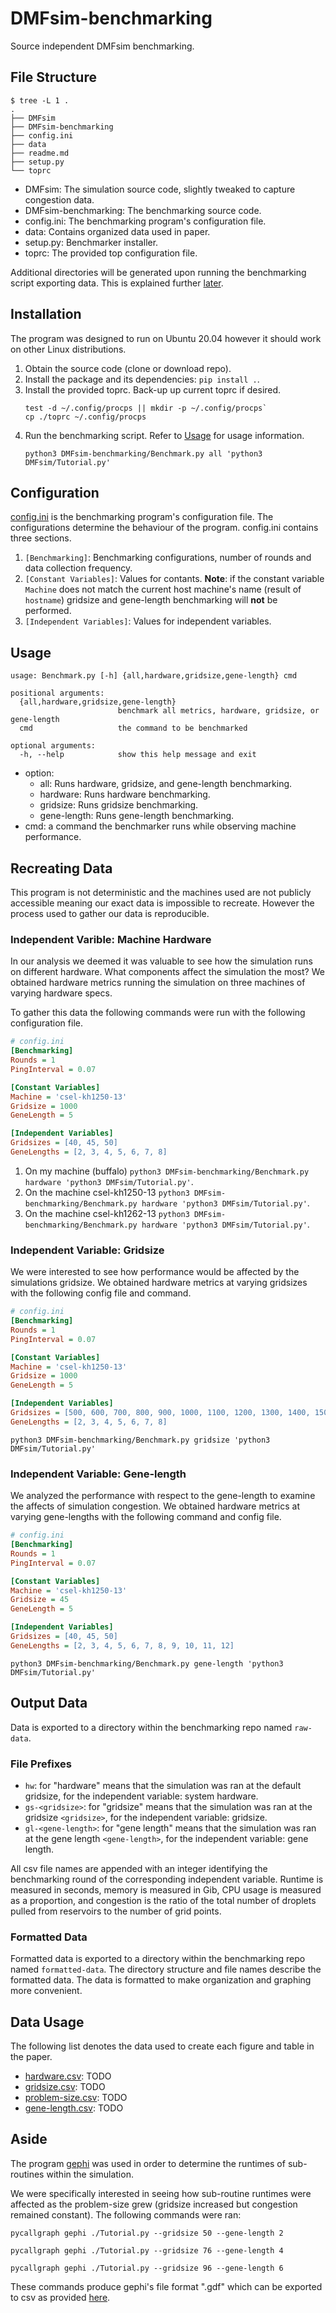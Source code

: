 # DMFsim-benchmarking

Source independent DMFsim benchmarking.

## File Structure

```
$ tree -L 1 .
.
├── DMFsim
├── DMFsim-benchmarking
├── config.ini
├── data
├── readme.md
├── setup.py
└── toprc
```

-   DMFsim: The simulation source code, slightly tweaked to capture congestion data.
-   DMFsim-benchmarking: The benchmarking source code.
-   config.ini: The benchmarking program's configuration file.
-   data: Contains organized data used in paper.
-   setup.py: Benchmarker installer.
-   toprc: The provided top configuration file.

Additional directories will be generated upon running the benchmarking script exporting data. This is explained further [later](readme.md#output-data).

## Installation

The program was designed to run on Ubuntu 20.04 however it should work on other Linux distributions.

1.  Obtain the source code (clone or download repo).
2.  Install the package and its dependencies: `pip install .`.
3.  Install the provided toprc. Back-up up current toprc if desired.
    ```
    test -d ~/.config/procps || mkdir -p ~/.config/procps`
    cp ./toprc ~/.config/procps
    ```
4.  Run the benchmarking script. Refer to [Usage](readme.md#usage) for usage information.
    ```
    python3 DMFsim-benchmarking/Benchmark.py all 'python3 DMFsim/Tutorial.py'
    ```

## Configuration

[config.ini](config.ini) is the benchmarking program's configuration file. The configurations determine the behaviour of the program. config.ini contains three sections.

1.  `[Benchmarking]`: Benchmarking configurations, number of rounds and data collection frequency.
2.  `[Constant Variables]`: Values for contants. **Note**: if the constant variable `Machine` does not match the current host machine's name (result of `hostname`) gridsize and gene-length benchmarking will **not** be performed.
3.  `[Independent Variables]`: Values for independent variables.

## Usage

```
usage: Benchmark.py [-h] {all,hardware,gridsize,gene-length} cmd

positional arguments:
  {all,hardware,gridsize,gene-length}
                        benchmark all metrics, hardware, gridsize, or gene-length
  cmd                   the command to be benchmarked

optional arguments:
  -h, --help            show this help message and exit
```

-   option:
    -   all: Runs hardware, gridsize, and gene-length benchmarking.
    -   hardware: Runs hardware benchmarking.
    -   gridsize: Runs gridsize benchmarking.
    -   gene-length: Runs gene-length benchmarking.
-   cmd: a command the benchmarker runs while observing machine performance.

## Recreating Data

This program is not deterministic and the machines used are not publicly accessible meaning our exact data is impossible to recreate. However the process used to gather our data is reproducible.

### Independent Varible: Machine Hardware

In our analysis we deemed it was valuable to see how the simulation runs on different hardware. What components affect the simulation the most? We obtained hardware metrics running the simulation on three machines of varying hardware specs.

To gather this data the following commands were run with the following configuration file.

```ini
# config.ini
[Benchmarking]
Rounds = 1
PingInterval = 0.07

[Constant Variables]
Machine = 'csel-kh1250-13'
Gridsize = 1000
GeneLength = 5

[Independent Variables]
Gridsizes = [40, 45, 50]
GeneLengths = [2, 3, 4, 5, 6, 7, 8]
```

1.  On my machine (buffalo) `python3 DMFsim-benchmarking/Benchmark.py hardware 'python3 DMFsim/Tutorial.py'`.
2.  On the machine csel-kh1250-13 `python3 DMFsim-benchmarking/Benchmark.py hardware 'python3 DMFsim/Tutorial.py'`.
3.  On the machine csel-kh1262-13 `python3 DMFsim-benchmarking/Benchmark.py hardware 'python3 DMFsim/Tutorial.py'`.

### Independent Variable: Gridsize

We were interested to see how performance would be affected by the simulations gridsize. We obtained hardware metrics at varying gridsizes with the following config file and command.

```ini
# config.ini
[Benchmarking]
Rounds = 1
PingInterval = 0.07

[Constant Variables]
Machine = 'csel-kh1250-13'
Gridsize = 1000
GeneLength = 5

[Independent Variables]
Gridsizes = [500, 600, 700, 800, 900, 1000, 1100, 1200, 1300, 1400, 1500]
GeneLengths = [2, 3, 4, 5, 6, 7, 8]
```

`python3 DMFsim-benchmarking/Benchmark.py gridsize 'python3 DMFsim/Tutorial.py'`

### Independent Variable: Gene-length

We analyzed the performance with respect to the gene-length to examine the affects of simulation congestion. We obtained hardware metrics at varying gene-lengths with the following command and config file.

```ini
# config.ini
[Benchmarking]
Rounds = 1
PingInterval = 0.07

[Constant Variables]
Machine = 'csel-kh1250-13'
Gridsize = 45
GeneLength = 5

[Independent Variables]
Gridsizes = [40, 45, 50]
GeneLengths = [2, 3, 4, 5, 6, 7, 8, 9, 10, 11, 12]
```

`python3 DMFsim-benchmarking/Benchmark.py gene-length 'python3 DMFsim/Tutorial.py'`

## Output Data

Data is exported to a directory within the benchmarking repo named `raw-data`.

### File Prefixes

-   `hw`: for "hardware" means that the simulation was ran at the default gridsize, for the independent variable: system hardware.
-   `gs-<gridsize>`: for "gridsize" means that the simulation was ran at the gridsize `<gridsize>`, for the independent variable: gridsize.
-   `gl-<gene-length>`: for "gene length" means that the simulation was ran at the gene length `<gene-length>`, for the independent variable: gene length.

All csv file names are appended with an integer identifying the benchmarking round of the corresponding independent variable. Runtime is measured in seconds, memory is measured in Gib, CPU usage is measured as a proportion, and congestion is the ratio of the total number of droplets pulled from reservoirs to the number of grid points.

### Formatted Data

Formatted data is exported to a directory within the benchmarking repo named `formatted-data`. The directory structure and file names describe the formatted data. The data is formatted to make organization and graphing more convenient.

## Data Usage

The following list denotes the data used to create each figure and table in the paper.

-   [hardware.csv](data/hardware.csv): TODO
-   [gridsize.csv](data/gridsize.csv): TODO
-   [problem-size.csv](data/problem-size.csv): TODO
-   [gene-length.csv](data/gene-length.csv): TODO

## Aside

The program [gephi](https://gephi.org/) was used in order to determine the runtimes of sub-routines within the simulation.

We were specifically interested in seeing how sub-routine runtimes were affected as the problem-size grew (gridsize increased but congestion remained constant). The following commands were ran:

```
pycallgraph gephi ./Tutorial.py --gridsize 50 --gene-length 2
```

```
pycallgraph gephi ./Tutorial.py --gridsize 76 --gene-length 4
```

```
pycallgraph gephi ./Tutorial.py --gridsize 96 --gene-length 6
```

These commands produce gephi's file format ".gdf" which can be exported to csv as provided [here](data/gephi).

